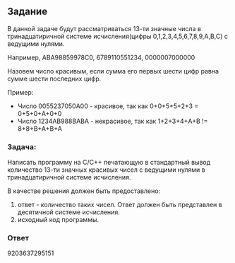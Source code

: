 ## Задание
В данной задаче будут рассматриваться 13-ти значные числа в тринадцатиричной системе исчисления(цифры 0,1,2,3,4,5,6,7,8,9,A,B,C) с ведущими нулями.

Например, ABA98859978C0, 6789110551234, 0000007000000

Назовем число красивым, если сумма его первых шести цифр равна сумме шести последних цифр.

Пример:
- Число 0055237050A00 - красивое, так как 0+0+5+5+2+3 = 0+5+0+A+0+0
- Число 1234AB988BABA - некрасивое, так как 1+2+3+4+A+B != 8+8+B+A+B+A

### Задача:
Написать программу на С/С++ печатающую в стандартный вывод количество 13-ти значных красивых чисел с ведущими нулями в тринадцатиричной системе исчисления.

В качестве решения должен быть предоставлено:
1) ответ - количество таких чисел. Ответ должен быть представлен в десятичной системе исчисления.
2) исходный код программы.

### Ответ
9203637295151